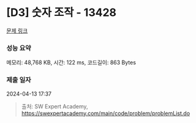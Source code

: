 # [D3] 숫자 조작 - 13428 

[문제 링크](https://swexpertacademy.com/main/code/problem/problemDetail.do?contestProbId=AX4EJPs68IkDFARe) 

### 성능 요약

메모리: 48,768 KB, 시간: 122 ms, 코드길이: 863 Bytes

### 제출 일자

2024-04-13 17:37



> 출처: SW Expert Academy, https://swexpertacademy.com/main/code/problem/problemList.do